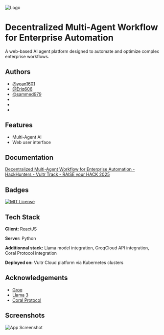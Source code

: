 
![Logo](https://media.istockphoto.com/id/1448519280/photo/businessman-using-smartphone-on-global-business-network-connection-for-online-banking.jpg?s=612x612&w=0&k=20&c=4ISLXMZOtww80nOaZ7ITBYV1uQv7TH3CzDwy4L-iRsY=)


# Decentralized Multi-Agent Workflow for Enterprise Automation

A web-based AI agent platform designed to automate and optimize complex enterprise workflows.


## Authors

- [@yoan1601](https://www.github.com/yoan1601)
- [@Eriq606](https://github.com/Eriq606)
- [@sammed979](https://github.com/sammed979)
-
- 
-
## Features

- Multi-Agent AI
- Web user interface


## Documentation

[Decentralized Multi-Agent Workflow for Enterprise Automation - HackHunters - Vultr Track - RAISE your HACK 2025](https://docs.google.com/document/d/1051yydODJGV-92GdZXNHehR6OVm2mlph8YTHnW9gWEs/edit?usp=sharing)


## Badges

[![MIT License](https://img.shields.io/badge/License-MIT-green.svg)](https://choosealicense.com/licenses/mit/)
## Tech Stack

**Client:** ReactJS

**Server:** Python

**Additionnal stack:** Llama model integration, GroqCloud API integration, Coral Protocol integration

**Deployed on:** Vultr Cloud platform via Kubernetes clusters
## Acknowledgements

 - [Groq](https://lablab.ai/tech/groq)
 - [Llama 3](https://lablab.ai/tech/llama3)
 - [Coral Protocol](https://lablab.ai/tech/coral-protocol)


## Screenshots

![App Screenshot](https://cdn.discordapp.com/attachments/1384944575692673127/1391261654800531476/Screenshot_2025-07-06_090617.png?ex=686be9a2&is=686a9822&hm=87f0a55d0a57838b04e580208269fd20c3c7a739fd2a4dbea6eecae963665c6b&)

